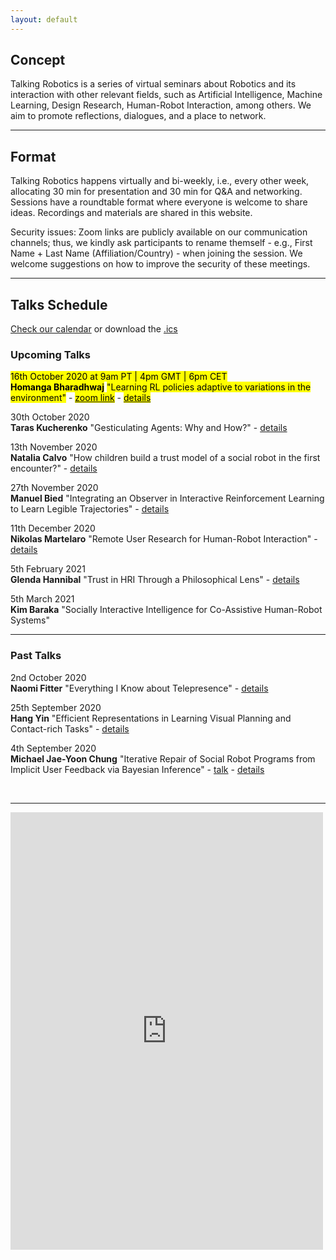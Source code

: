 ```yaml
---
layout: default
---
```


## Concept
Talking Robotics is a series of virtual seminars about Robotics and its interaction with other relevant fields, such as Artificial Intelligence, Machine Learning, Design Research, Human-Robot Interaction, among others. We aim to promote reflections, dialogues, and a place to network.

---

## Format
Talking Robotics happens virtually and bi-weekly, i.e., every other week, allocating 30 min for presentation and 30 min for Q&A and networking. Sessions have a roundtable format where everyone is welcome to share ideas. Recordings and materials are shared in this website.

Security issues: Zoom links are publicly available on our communication channels; thus, we kindly ask participants to rename themself - e.g., First Name + Last Name (Affiliation/Country) - when joining the session. We welcome suggestions on how to improve the security of these meetings.

---

## Talks Schedule
[Check our calendar](https://calendar.google.com/calendar/u/1?cid=dGFsa2luZ3JvYm90aWNzQGdtYWlsLmNvbQ) or download the [.ics](assets/talkingrobotics@gmail.com.ics)


### Upcoming Talks

<mark>16th October 2020 at 9am PT | 4pm GMT | 6pm CET</mark> \
**<mark>Homanga Bharadhwaj</mark>**
<mark>"Learning RL policies adaptive to variations in the environment"</mark> - [<mark>zoom link</mark>](https://washington.zoom.us/j/96850014554) - [<mark>details</mark>](./session_details/homanga.html) 

30th October 2020\
**Taras Kucherenko**
"Gesticulating Agents: Why and How?" - [details](./session_details/taras.html) 

13th November 2020\
**Natalia Calvo**
"How children build a trust model of a social robot in the first encounter?" - [details](./session_details/natalia.html) 

27th November 2020\
**Manuel Bied**
"Integrating an Observer in Interactive Reinforcement Learning to Learn Legible Trajectories" - [details](./session_details/manuel.html) 

11th December 2020\
**Nikolas Martelaro**
"Remote User Research for Human-Robot Interaction" - [details](./session_details/nikolas.html) 

5th February 2021\
**Glenda Hannibal**
"Trust in HRI Through a Philosophical Lens" - [details](./session_details/glenda.html) 

5th March 2021\
**Kim Baraka**
"Socially Interactive Intelligence for Co-Assistive Human-Robot Systems"

<hr />

### Past Talks
2nd October 2020\
**Naomi Fitter** "Everything I Know about Telepresence" - [details](./session_details/naomi.html)

25th September 2020\
**Hang Yin**
"Efficient Representations in Learning Visual Planning and Contact-rich Tasks" - [details](./session_details/hang.html) 

4th September 2020\
**Michael Jae-Yoon Chung**
"Iterative Repair of Social Robot Programs from Implicit User Feedback via Bayesian Inference" - [talk](https://youtu.be/lf36COCC2A4) - [details](./session_details/mike.html) 
 







<br />





<!--<iframe width="560" height="315" src="https://www.youtube.com/embed/5qap5aO4i9A" frameborder="0" allow="accelerometer; autoplay; encrypted-media; gyroscope; picture-in-picture" allowfullscreen></iframe>-->
    

---

<iframe src="https://docs.google.com/forms/d/e/1FAIpQLScLvZgBNdJPySiHizLnQPhOtnB6ud8IL1FWHvrZgij6RQ19uA/viewform?embedded=true" width="500" height="700" frameborder="0" marginheight="0" marginwidth="0">Loading…</iframe>
